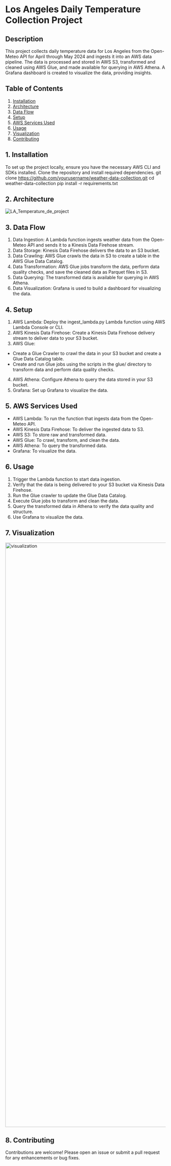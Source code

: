# Los Angeles Daily Temperature Collection Project

## Description
This project collects daily temperature data for Los Angeles from the Open-Meteo API for April through May 2024 and ingests it into an AWS data pipeline. The data is processed and stored in AWS S3, transformed and cleaned using AWS Glue, and made available for querying in AWS Athena. A Grafana dashboard is created to visualize the data, providing insights.

## Table of Contents
1. [Installation](#installation)
2. [Architecture](#architecture)
3. [Data Flow](#data-flow)
4. [Setup](#setup)
5. [AWS Services Used](#aws-services-used)
6. [Usage](#usage)
7. [Visualization](#visualization)
8. [Contributing](#contributing)

## 1. Installation
To set up the project locally, ensure you have the necessary AWS CLI and SDKs installed. Clone the repository and install required dependencies.
git clone https://github.com/yourusername/weather-data-collection.git
cd weather-data-collection
pip install -r requirements.txt

## 2. Architecture
![LA_Temperature_de_project](https://github.com/phamtg/la-temperature-collection/assets/148672438/f56beba6-2ec6-41d6-97a6-c677b3979f0f)


## 3. Data Flow
1. Data Ingestion: A Lambda function ingests weather data from the Open-Meteo API and sends it to a Kinesis Data Firehose stream.
2. Data Storage: Kinesis Data Firehose delivers the data to an S3 bucket.
3. Data Crawling: AWS Glue crawls the data in S3 to create a table in the AWS Glue Data Catalog.
4. Data Transformation: AWS Glue jobs transform the data, perform data quality checks, and save the cleaned data as Parquet files in S3.
5. Data Querying: The transformed data is available for querying in AWS Athena.
6. Data Visualization: Grafana is used to build a dashboard for visualizing the data.

## 4. Setup
1. AWS Lambda: Deploy the ingest_lambda.py Lambda function using AWS Lambda Console or CLI.
2. AWS Kinesis Data Firehose: Create a Kinesis Data Firehose delivery stream to deliver data to your S3 bucket.
3. AWS Glue:
  - Create a Glue Crawler to crawl the data in your S3 bucket and create a Glue Data Catalog table.
  - Create and run Glue jobs using the scripts in the glue/ directory to transform data and perform data quality checks.
4. AWS Athena: Configure Athena to query the data stored in your S3 bucket.
5. Grafana: Set up Grafana to visualize the data.

## 5. AWS Services Used
- AWS Lambda: To run the function that ingests data from the Open-Meteo API.
- AWS Kinesis Data Firehose: To deliver the ingested data to S3.
- AWS S3: To store raw and transformed data.
- AWS Glue: To crawl, transform, and clean the data.
- AWS Athena: To query the transformed data.
- Grafana: To visualize the data.

## 6. Usage
1. Trigger the Lambda function to start data ingestion.
2. Verify that the data is being delivered to your S3 bucket via Kinesis Data Firehose.
3. Run the Glue crawler to update the Glue Data Catalog.
4. Execute Glue jobs to transform and clean the data.
5. Query the transformed data in Athena to verify the data quality and structure.
6. Use Grafana to visualize the data.

## 7. Visualization
<img width="1839" alt="visualization" src="https://github.com/phamtg/la-temperature-collection/assets/148672438/3dca59fe-5dad-4aab-9d0d-7696350a5792">

## 8. Contributing
Contributions are welcome! Please open an issue or submit a pull request for any enhancements or bug fixes.


